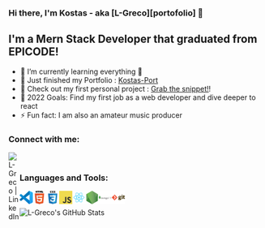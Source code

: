 ### Hi there, I'm Kostas - aka [L-Greco][portofolio] 👋



## I'm a Mern Stack Developer that graduated from EPICODE!
- 🌱 I’m currently learning everything 🤣
- 💪 Just finished my Portfolio : [Kostas-Port][portfolio]
- 🔭 Check out my first personal project : [Grab the snippet!][website]!
- 🥅 2022 Goals: Find my first job as a web developer and dive deeper to react
- ⚡ Fun fact: I am also an amateur music producer 

### Connect with me:

[<img align="left" alt="L-Greco | LinkedIn" width="22px" src="https://cdn.jsdelivr.net/npm/simple-icons@v3/icons/linkedin.svg" />][linkedin]

<br />

### Languages and Tools:

<img align="left" alt="Visual Studio Code" width="26px" src="https://raw.githubusercontent.com/github/explore/80688e429a7d4ef2fca1e82350fe8e3517d3494d/topics/visual-studio-code/visual-studio-code.png" />
<img align="left" alt="HTML5" width="26px" src="https://raw.githubusercontent.com/github/explore/80688e429a7d4ef2fca1e82350fe8e3517d3494d/topics/html/html.png" />
<img align="left" alt="CSS3" width="26px" src="https://raw.githubusercontent.com/github/explore/80688e429a7d4ef2fca1e82350fe8e3517d3494d/topics/css/css.png" />
<img align="left" alt="JavaScript" width="26px" src="https://raw.githubusercontent.com/github/explore/80688e429a7d4ef2fca1e82350fe8e3517d3494d/topics/javascript/javascript.png" />
<img align="left" alt="React" width="26px" src="https://raw.githubusercontent.com/github/explore/80688e429a7d4ef2fca1e82350fe8e3517d3494d/topics/react/react.png" />
<img align="left" alt="Node.js" width="26px" src="https://raw.githubusercontent.com/github/explore/80688e429a7d4ef2fca1e82350fe8e3517d3494d/topics/nodejs/nodejs.png" />
<img align="left" alt="MongoDB" width="26px" src="https://raw.githubusercontent.com/github/explore/80688e429a7d4ef2fca1e82350fe8e3517d3494d/topics/mongodb/mongodb.png" />
<img align="left" alt="Git" width="26px" src="https://raw.githubusercontent.com/github/explore/80688e429a7d4ef2fca1e82350fe8e3517d3494d/topics/git/git.png" />



<br />
<br />
 <img align="left" alt="L-Greco's GitHub Stats" src="https://github-readme-stats.vercel.app/api?username=L-Greco&show_icons=true&hide_border=true" />



[portfolio]: https://kostas-port.vercel.app
[website]: https://www.grabthesnippet.com
[linkedin]: https://www.linkedin.com/in/konstandinos-makaronas-119064129/
